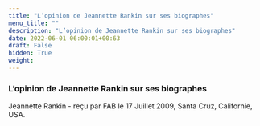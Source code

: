 ```yaml
---
title: "L’opinion de Jeannette Rankin sur ses biographes"
menu_title: ""
description: "L’opinion de Jeannette Rankin sur ses biographes"
date: 2022-06-01 06:00:01+00:63
draft: False
hidden: True
weight:
---
```

### L’opinion de Jeannette Rankin sur ses biographes

Jeannette Rankin - reçu par FAB le 17 Juillet 2009, Santa Cruz, Californie, USA.



